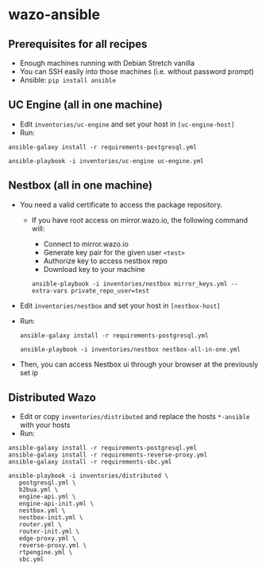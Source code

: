 # wazo-ansible

## Prerequisites for all recipes

* Enough machines running with Debian Stretch vanilla
* You can SSH easily into those machines (i.e. without password prompt)
* Ansible: `pip install ansible`


## UC Engine (all in one machine)

* Edit `inventories/uc-engine` and set your host in `[uc-engine-host]`
* Run:

```shell
ansible-galaxy install -r requirements-postgresql.yml

ansible-playbook -i inventories/uc-engine uc-engine.yml
```


## Nestbox (all in one machine)

* You need a valid certificate to access the package repository.
  * If you have root access on mirror.wazo.io, the following command will:
    * Connect to mirror.wazo.io
    * Generate key pair for the given user `<test>`
    * Authorize key to access nestbox repo
    * Download key to your machine

    ```shell
    ansible-playbook -i inventories/nestbox mirror_keys.yml --extra-vars private_repo_user=test
    ```
* Edit `inventories/nestbox` and set your host in `[nestbox-host]`
* Run:

    ```shell
    ansible-galaxy install -r requirements-postgresql.yml

    ansible-playbook -i inventories/nestbox nestbox-all-in-one.yml
    ```
* Then, you can access Nestbox ui through your browser at the previously set ip


## Distributed Wazo

* Edit or copy `inventories/distributed` and replace the hosts `*-ansible` with your hosts
* Run:

```shell
ansible-galaxy install -r requirements-postgresql.yml
ansible-galaxy install -r requirements-reverse-proxy.yml
ansible-galaxy install -r requirements-sbc.yml

ansible-playbook -i inventories/distributed \
   postgresql.yml \
   b2bua.yml \
   engine-api.yml \
   engine-api-init.yml \
   nestbox.yml \
   nestbox-init.yml \
   router.yml \
   router-init.yml \
   edge-proxy.yml \
   reverse-proxy.yml \
   rtpengine.yml \
   sbc.yml
```
